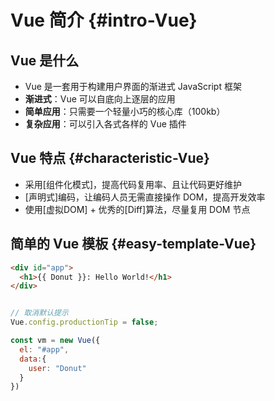 # Vue 简介 {#intro-Vue}

## Vue 是什么

- Vue 是一套用于构建用户界面的渐进式 JavaScript 框架
- **渐进式**：Vue 可以自底向上逐层的应用
- **简单应用**：只需要一个轻量小巧的核心库（100kb）
- **复杂应用**：可以引入各式各样的 Vue 插件

## Vue 特点 {#characteristic-Vue}

- 采用[组件化模式]，提高代码复用率、且让代码更好维护
- [声明式]编码，让编码人员无需直接操作 DOM，提高开发效率
- 使用[虚拟DOM] + 优秀的[Diff]算法，尽量复用 DOM 节点

## 简单的 Vue 模板 {#easy-template-Vue}

```html
<div id="app">
  <h1>{{ Donut }}: Hello World!</h1>
</div>
```
```js

// 取消默认提示
Vue.config.productionTip = false;

const vm = new Vue({
  el: "#app",
  data:{
    user: "Donut"
  }
})

```